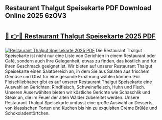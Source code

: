 ## Restaurant Thalgut Speisekarte PDF Download Online 2025 6zOV3

# <h2><a href="http://gc7lyro.nevu.top/?p=Restaurant+Thalgut+Speisekarte">🔗 👉🔴 Restaurant Thalgut Speisekarte 2025 PDF</a></h2>

[![Restaurant Thalgut Speisekarte 2025 PDF](https://i.imgur.com/dBaPXMq.png)](http://gc7lyro.nevu.top/?p=Restaurant+Thalgut+Speisekarte)
Die Restaurant Thalgut Speisekarte ist nicht nur eine Liste von Gerichten in einem Restaurant oder Café, sondern auch Ihre Gelegenheit, etwas zu finden, das köstlich und für Ihren Geschmack geeignet ist. Wir bieten auf unserer Restaurant Thalgut Speisekarte einen Salatbereich an, in dem Sie aus Salaten aus frischem Gemüse und Obst für eine gesunde Ernährung wählen können. Für Fleischliebhaber gibt es auf unserer Restaurant Thalgut Speisekarte eine Auswahl an Gerichten: Rindfleisch, Schweinefleisch, Huhn und Fisch. Unseren Auserwählten bieten wir köstliche Gerichte wie Schaschlik und Steak an, die im Feuer der alten Wälder zubereitet werden. Unsere Restaurant Thalgut Speisekarte umfasst eine große Auswahl an Desserts, von klassischen Torten und Kuchen bis hin zu exquisiten Crème Brûlée und Schokoladentörtchen.
